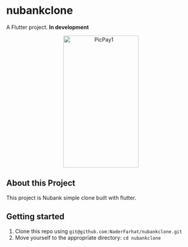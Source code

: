# nubankclone

A Flutter project. **In development**

<p align="center">
    <img src="https://media.giphy.com/media/MWjhdXBWYQthsfvDri/giphy.gif" alt="PicPay1" width="200" height="350"/>
</p>

## About this Project

This project is Nubank simple clone built with flutter.

## Getting started

1. Clone this repo using `git@github.com:NaderFarhat/nubankclone.git`
2. Move yourself to the appropriate directory: `cd nubankclone`<br />


